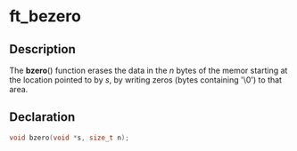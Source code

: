 # ft_bezero

## Description
The **bzero**() function erases the data in the _n_ bytes of the memor starting at the location pointed to by _s_, by writing zeros (bytes containing '\0') to that area.

## Declaration
```c
void bzero(void *s, size_t n);
```
